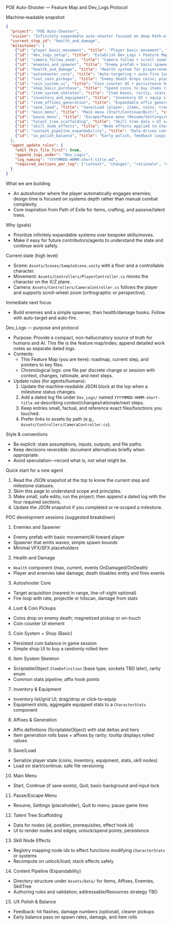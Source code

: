 POE Auto-Shooter — Feature Map and Dev_Logs Protocol

Machine‑readable snapshot

```json
{
  "project": "POE Auto-Shooter",
  "vision": "Infinitely expandable auto-shooter focused on deep Path-of-Exile-like items, crafting, and talent trees.",
  "current_step_id": "health_and_damage",
  "milestones": [
    {"id": "player_basic_movement", "title": "Player basic movement", "status": "done", "file_refs": ["Assets/Controllers/PlayerController.cs"]},
    {"id": "dev_logs_setup", "title": "Establish Dev_Logs + Feature Map", "status": "done", "file_refs": ["Dev_Logs/FEATURE_MAP.md"]},
    {"id": "camera_follow_zoom", "title": "Camera follow + scroll zoom", "status": "done", "file_refs": ["Assets/Controllers/CameraController.cs"]},
    {"id": "enemies_and_spawner", "title": "Enemy prefab + basic spawner/waves", "status": "todo"},
    {"id": "health_and_damage", "title": "Health system for player/enemies + damage events", "status": "todo"},
    {"id": "autoshooter_core", "title": "Auto-targeting + auto-fire loop (projectiles or hitscan)", "status": "todo"},
    {"id": "loot_coin_pickups", "title": "Enemy death drops coins; player can pick up", "status": "todo"},
    {"id": "coin_system_ui", "title": "Coin counter UI + persistence hook", "status": "todo"},
    {"id": "shop_basic_purchase", "title": "Spend coins to buy items (simple shop UI)", "status": "todo"},
    {"id": "item_system_skeleton", "title": "Item bases, rarity, stats, affix hooks", "status": "todo"},
    {"id": "inventory_and_equipment", "title": "Inventory UI + equip slots; apply stats", "status": "todo"},
    {"id": "item_affixes_generation", "title": "Expandable affix generation + tooltips", "status": "todo"},
    {"id": "save_load", "title": "Save/Load (player, items, coins, tree)", "status": "todo"},
    {"id": "main_menu", "title": "Main menu (Start/Continue/Quit)", "status": "todo"},
    {"id": "pause_menu", "title": "Escape/Pause menu (Resume/Settings/Quit)", "status": "todo"},
    {"id": "talent_tree_scaffolding", "title": "Skill tree data + UI scaffold; node unlocks", "status": "todo"},
    {"id": "skill_node_effects", "title": "Node effects applied to character stats/systems", "status": "todo"},
    {"id": "content_pipeline_expandability", "title": "Data-driven content pipeline (ScriptableObjects dirs)", "status": "todo"},
    {"id": "ux_polish_balance", "title": "Early polish, feedback loops, and balancing pass", "status": "todo"}
  ],
  "agent_update_rules": {
    "edit_this_file_first": true,
    "append_logs_under": "Dev_Logs/",
    "log_naming": "YYYYMMDD-HHMM-short-title.md",
    "required_sections_per_log": ["context", "changes", "rationale", "next_steps"]
  }
}
```

What we are building

- An autoshooter where the player automatically engages enemies; design time is focused on systems depth rather than manual combat complexity.
- Core inspiration from Path of Exile for items, crafting, and passive/talent trees.

Why (goals)

- Prioritize infinitely expandable systems over bespoke skills/moves.
- Make it easy for future contributors/agents to understand the state and continue work safely.

Current state (high level)

- Scene: `Assets/Scenes/SampleScene.unity` with a floor and a controllable character.
- Movement: `Assets/Controllers/PlayerController.cs` moves the character on the X/Z plane.
- Camera: `Assets/Controllers/CameraController.cs` follows the player and supports scroll-wheel zoom (orthographic or perspective).

Immediate next focus

- Build enemies and a simple spawner, then health/damage hooks. Follow with auto-target and auto-fire.

Dev_Logs — purpose and protocol

- Purpose: Provide a compact, non-hallucinatory source of truth for humans and AI. This file is the feature map/index; append detailed work notes as separate dated logs.
- Contents:
  - This Feature Map (you are here): roadmap, current step, and pointers to key files.
  - Chronological logs: one file per discrete change or session with context, changes, rationale, and next steps.
- Update rules (for agents/humans):
  1. Update the machine‑readable JSON block at the top when a milestone status changes.
  2. Add a dated log file under `Dev_Logs/` named `YYYYMMDD-HHMM-short-title.md` describing context/changes/rationale/next steps.
  3. Keep entries small, factual, and reference exact files/functions you touched.
  4. Prefer links to assets by path (e.g., `Assets/Controllers/CameraController.cs`).

Style & conventions

- Be explicit: state assumptions, inputs, outputs, and file paths.
- Keep decisions reversible: document alternatives briefly when appropriate.
- Avoid speculation—record what is, not what might be.

Quick start for a new agent

1. Read the JSON snapshot at the top to know the current step and milestone statuses.
2. Skim this page to understand scope and principles.
3. Make small, safe edits; run the project; then append a dated log with the four required sections.
4. Update the JSON snapshot if you completed or re‑scoped a milestone.

POC development sessions (suggested breakdown)

1) Enemies and Spawner
- Enemy prefab with basic movement/AI toward player
- Spawner that emits waves; simple spawn bounds
- Minimal VFX/SFX placeholders

2) Health and Damage
- `Health` component (max, current, events OnDamaged/OnDeath)
- Player and enemies take damage; death disables entity and fires events

3) Autoshooter Core
- Target acquisition (nearest in range, line-of-sight optional)
- Fire loop with rate, projectile or hitscan, damage from stats

4) Loot & Coin Pickups
- Coins drop on enemy death; magnetized pickup or on-touch
- Coin counter UI element

5) Coin System + Shop (Basic)
- Persisted coin balance in game session
- Simple shop UI to buy a randomly rolled item

6) Item System Skeleton
- ScriptableObject `ItemDefinition` (base type, sockets TBD later), rarity enum
- Common stats pipeline; affix hook points

7) Inventory & Equipment
- Inventory list/grid UI; drag/drop or click-to-equip
- Equipment slots; aggregate equipped stats to a `CharacterStats` component

8) Affixes & Generation
- Affix definitions (ScriptableObject) with stat deltas and tiers
- Item generation rolls base + affixes by rarity; tooltip displays rolled values

9) Save/Load
- Serialize player state (coins, inventory, equipment, stats, skill nodes)
- Load on start/continue; safe file versioning

10) Main Menu
- Start, Continue (if save exists), Quit; basic background and input lock

11) Pause/Escape Menu
- Resume, Settings (placeholder), Quit to menu; pause game time

12) Talent Tree Scaffolding
- Data for nodes (id, position, prerequisites, effect hook id)
- UI to render nodes and edges; unlock/spend points; persistence

13) Skill Node Effects
- Registry mapping node ids to effect functions modifying `CharacterStats` or systems
- Recompute on unlock/load; stack effects safely

14) Content Pipeline (Expandability)
- Directory structure under `Assets/Data/` for Items, Affixes, Enemies, SkillTree
- Authoring rules and validation; addressable/Resources strategy TBD

15) UX Polish & Balance
- Feedback: hit flashes, damage numbers (optional), clearer pickups
- Early balance pass on spawn rates, damage, and item rolls



